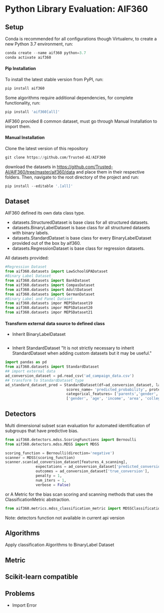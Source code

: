 # Python Library Evaluation: AIF360

## Setup
Conda is recommended for all configurations though Virtualenv, to create a new Python 3.7 environment, run:
```python
conda create --name aif360 python=3.7
conda activate aif360
```

#### Pip Installation
To install the latest stable version from PyPI, run:
```python
pip install aif360
```
Some algorithms require additional dependencies, for complete functionality, run:
```python
pip install 'aif360[all]'
```

AIF360 provided 8 common dataset, must go through Manual Installation to import them.
#### Manual Installation
Clone the latest version of this repository
```python
git clone https://github.com/Trusted-AI/AIF360
```
download the datasets in https://github.com/Trusted-AI/AIF360/tree/master/aif360/data and place them in their respective folders. Then, navigate to the root directory of the project and run:
```python
pip install --editable '.[all]'
```

## Dataset
AIF360 defined its own data class type.
 * datasets.StructuredDataset is base class for all structured datasets.
 * datasets.BinaryLabelDataset is base class for all structured datasets with binary labels.
 * datasets.StandardDataset is base class for every BinaryLabelDataset provided out of the box by aif360. 
 * datasets.RegressionDataset is base class for regression datasets.

All datasets provided:
```python
#Regression Dataset
from aif360.datasets import LawSchoolGPADataset 
#Binary Label Dataset
from aif360.datasets import BankDataset
from aif360.datasets import CompasDataset
from aif360.datasets import AdultDataset
from aif360.datasets import GermanDataset
#Binary Label and Panel Dataset
from aif360.datasets impor MEPSDataset19
from aif360.datasets impor MEPSDataset20
from aif360.datasets impor MEPSDataset21
```

#### Transform external data source to defined class
* Inherit BinaryLabelDataset
```python

```

* Inherit StandardDataset
"It is not strictly necessary to inherit StandardDataset when adding custom datasets but it may be useful."
```python
import pandas as pd
from aif360.datasets import StandardDataset
## import external data
ad_conversion_dataset = pd.read_csv('ad_campaign_data.csv')
## transform to StandardDataset type
ad_standard_dataset_pred = StandardDataset(df=ad_conversion_dataset, label_name= 'predicted_conversion', favorable_classes= [1],
                            scores_name= 'predicted_probability', protected_attribute_names= ['homeowner'], privileged_classes= [[0]] ,
                            categorical_features= ['parents','gender', 'college_educated','area','income', 'age'], features_to_keep=    
                            ['gender', 'age', 'income', 'area', 'college_educated', 'homeowner','parents', 'predicted_probability'])
```

## Detectors
Multi dimensional subset scan evaluation for automated identification of subgroups that have predictive bias.
```python
from aif360.detectors.mdss.ScoringFunctions import Bernoulli
from aif360.detectors.mdss.MDSS import MDSS

scoring_function = Bernoulli(direction='negative')
scanner = MDSS(scoring_function)
scanner.scan(ad_conversion_dataset[features_4_scanning],
              expectations = ad_conversion_dataset['predicted_conversion'],
              outcomes = ad_conversion_dataset['true_conversion'],
              penalty = 1,
              num_iters = 1,
              verbose = False)

```
or
A Metric for the bias scan scoring and scanning methods that uses the ClassificationMetric abstraction.
```python
from aif360.metrics.mdss_classification_metric import MDSSClassificationMetric 
```

Note: detectors function not available in current api version

## Algorithms
Apply classification Algorithms to BinaryLabel Dataset




## Metric





## Scikit-learn compatible


## Problems
*  Import Error
 
